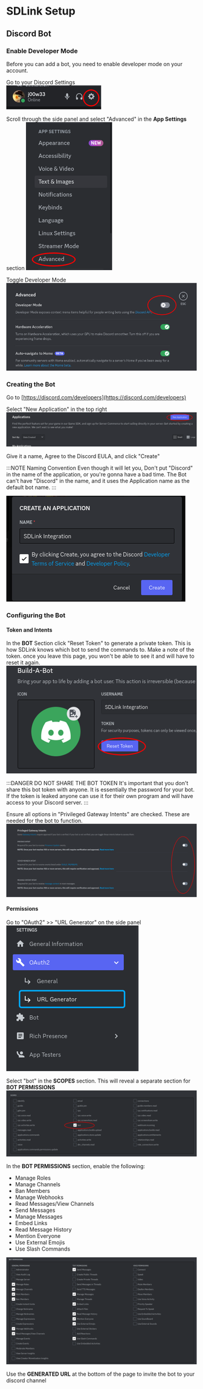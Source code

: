 # SDLink Setup

## Discord Bot

### Enable Developer Mode

Before you can add a bot, you need to enable developer mode on your account.

Go to your Discord Settings  
![](devmode1.png)

Scroll through the side panel and select "Advanced" in the **App Settings** section
![](devmode2.png)

Toggle Developer Mode
![](devmode3.png)

### Creating the Bot

Go to [https://discord.com/developers](https://discord.com/developers)

Select "New Application" in the top right
![](application1.png)

Give it a name, Agree to the Discord EULA, and click "Create"

:::NOTE Naming Convention
Even though it will let you, Don't put "Discord" in the name of the application, or you're gonna have a bad time.
The Bot can't have "Discord" in the name, and it uses the Application name as the default bot name.
:::

![](application2.png)

### Configuring the Bot

#### Token and Intents

In the **BOT** Section click "Reset Token" to generate a private token. This is how SDLink knows which bot to send the commands to. Make a note of the token. once you leave this page, you won't be able to see it and will have to reset it again.
![](bot1.png)

:::DANGER DO NOT SHARE THE BOT TOKEN
It's important that you don't share this bot token with anyone. It is essentially the password for your bot. If the token is leaked anyone can use it for their own program and will have access to your Discord server.
:::

Ensure all options in "Privileged Gateway Intents" are checked. These are needed for the bot to function.
![](bot2.png)

#### Permissions

Go to "OAuth2" >> "URL Generator" on the side panel
![](bot3.png)

Select "bot" in the **SCOPES** section. This will reveal a separate section for **BOT PERMISSIONS**
![](bot4.png)

In the **BOT PERMISSIONS** section, enable the following:

- Manage Roles
- Manage Channels
- Ban Members
- Manage Webhooks
- Read Messages/View Channels
- Send Messages
- Manage Messages
- Embed Links
- Read Message History
- Mention Everyone
- Use External Emojis
- Use Slash Commands

![](bot5.png)

Use the **GENERATED URL** at the bottom of the page to invite the bot to your discord channel